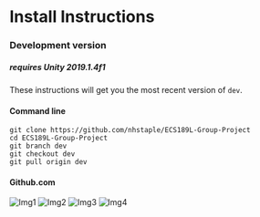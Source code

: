 # Install Instructions

### Development version
##### requires Unity 2019.1.4f1
These instructions will get you the most recent version of `dev`.
#### Command line
```
git clone https://github.com/nhstaple/ECS189L-Group-Project
cd ECS189L-Group-Project
git branch dev
git checkout dev
git pull origin dev
```

#### Github.com
![Img1](https://github.com/nhstaple/ECS189L-Group-Project/blob/dev/meta/ecs%20189l%20git%20tut/img1.jpg?raw=true)
![Img2](https://github.com/nhstaple/ECS189L-Group-Project/blob/dev/meta/ecs%20189l%20git%20tut/img2.jpg?raw=true)
![Img3](https://github.com/nhstaple/ECS189L-Group-Project/blob/dev/meta/ecs%20189l%20git%20tut/img3.jpg?raw=true)
![Img4](https://github.com/nhstaple/ECS189L-Group-Project/blob/dev/meta/ecs%20189l%20git%20tut/img4.jpg?raw=true)
